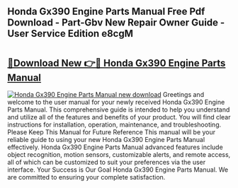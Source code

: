 ## Honda Gx390 Engine Parts Manual Free Pdf Download - Part-Gbv New Repair Owner Guide - User Service Edition e8cgM

# <h2><a href="http://bc80038.oget.top/?id=Honda+Gx390+Engine+Parts+Manual">🔗Download New 👉🔴 Honda Gx390 Engine Parts Manual</a></h2>

[![Honda Gx390 Engine Parts Manual new download](https://i.imgur.com/5g1atiW.png)](http://bc80038.oget.top/?id=Honda+Gx390+Engine+Parts+Manual)
Greetings and welcome to the user manual for your newly received Honda Gx390 Engine Parts Manual. This comprehensive guide is intended to help you understand and utilize all of the features and benefits of your product. You will find clear instructions for installation, operation, maintenance, and troubleshooting. Please Keep This Manual for Future Reference This manual will be your reliable guide to using your new Honda Gx390 Engine Parts Manual effectively. Honda Gx390 Engine Parts Manual advanced features include object recognition, motion sensors, customizable alerts, and remote access, all of which can be customized to suit your preferences via the user interface. Your Success is Our Goal Honda Gx390 Engine Parts Manual. We are committed to ensuring your complete satisfaction.

